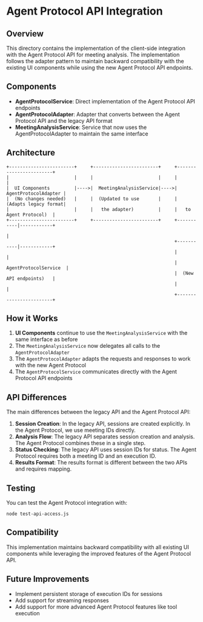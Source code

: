 # Agent Protocol API Integration

## Overview

This directory contains the implementation of the client-side integration with the Agent Protocol API for meeting analysis. The implementation follows the adapter pattern to maintain backward compatibility with the existing UI components while using the new Agent Protocol API endpoints.

## Components

- **AgentProtocolService**: Direct implementation of the Agent Protocol API endpoints
- **AgentProtocolAdapter**: Adapter that converts between the Agent Protocol API and the legacy API format
- **MeetingAnalysisService**: Service that now uses the AgentProtocolAdapter to maintain the same interface

## Architecture

```
+------------------------+     +------------------------+     +------------------------+
|                        |     |                        |     |                        |
|  UI Components         |---->|  MeetingAnalysisService|---->|  AgentProtocolAdapter |
|  (No changes needed)   |     |  (Updated to use       |     |  (Adapts legacy format|
|                        |     |   the adapter)         |     |   to Agent Protocol)  |
+------------------------+     +------------------------+     +-----------|------------+
                                                                          |
                                                              +-----------|------------+
                                                              |                        |
                                                              |  AgentProtocolService  |
                                                              |  (New API endpoints)   |
                                                              |                        |
                                                              +------------------------+
```

## How it Works

1. **UI Components** continue to use the `MeetingAnalysisService` with the same interface as before
2. The `MeetingAnalysisService` now delegates all calls to the `AgentProtocolAdapter`
3. The `AgentProtocolAdapter` adapts the requests and responses to work with the new Agent Protocol
4. The `AgentProtocolService` communicates directly with the Agent Protocol API endpoints

## API Differences

The main differences between the legacy API and the Agent Protocol API:

1. **Session Creation**: In the legacy API, sessions are created explicitly. In the Agent Protocol, we use meeting IDs directly.
2. **Analysis Flow**: The legacy API separates session creation and analysis. The Agent Protocol combines these in a single step.
3. **Status Checking**: The legacy API uses session IDs for status. The Agent Protocol requires both a meeting ID and an execution ID.
4. **Results Format**: The results format is different between the two APIs and requires mapping.

## Testing

You can test the Agent Protocol integration with:

```shell
node test-api-access.js
```

## Compatibility

This implementation maintains backward compatibility with all existing UI components while leveraging the improved features of the Agent Protocol API.

## Future Improvements

- Implement persistent storage of execution IDs for sessions
- Add support for streaming responses
- Add support for more advanced Agent Protocol features like tool execution 